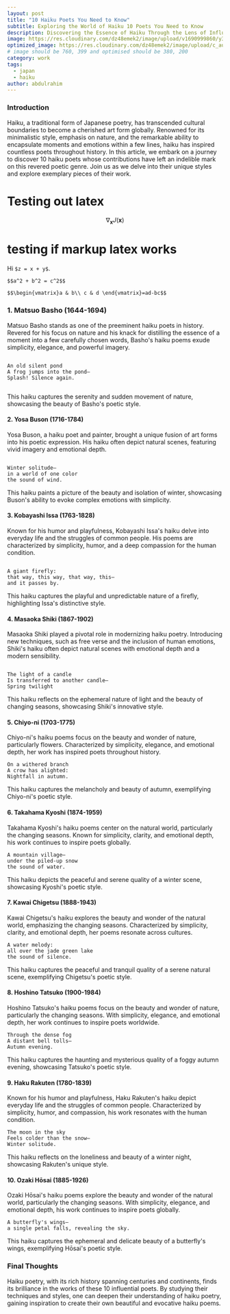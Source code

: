 ```yaml
---
layout: post
title: "10 Haiku Poets You Need to Know"
subtitle: Exploring the World of Haiku 10 Poets You Need to Know
description: Discovering the Essence of Haiku Through the Lens of Influential Poets
image: https://res.cloudinary.com/dz48emek2/image/upload/v1690999860/y3woxqoxn3bd7k9znqeh.jpg
optimized_image: https://res.cloudinary.com/dz48emek2/image/upload/c_auto,w_380/y3woxqoxn3bd7k9znqeh
# image should be 760, 399 and optimised should be 380, 200
category: work
tags:
  - japan
  - haiku
author: abdulrahim
---
```


### Introduction

Haiku, a traditional form of Japanese poetry, has transcended cultural boundaries to become a cherished art form globally. Renowned for its minimalistic style, emphasis on nature, and the remarkable ability to encapsulate moments and emotions within a few lines, haiku has inspired countless poets throughout history. In this article, we embark on a journey to discover 10 haiku poets whose contributions have left an indelible mark on this revered poetic genre. Join us as we delve into their unique styles and explore exemplary pieces of their work.

# Testing out latex

$$ \nabla_\boldsymbol{x} J(\boldsymbol{x}) $$



# testing if markup latex works

Hi `$z = x + y$`.

`$$a^2 + b^2 = c^2$$`

`$$\begin{vmatrix}a & b\\
c & d
\end{vmatrix}=ad-bc$$`



### 1. Matsuo Basho (1644-1694)

Matsuo Basho stands as one of the preeminent haiku poets in history. Revered for his focus on nature and his knack for distilling the essence of a moment into a few carefully chosen words, Basho's haiku poems exude simplicity, elegance, and powerful imagery.

```

An old silent pond
A frog jumps into the pond—
Splash! Silence again.


```

This haiku captures the serenity and sudden movement of nature,
showcasing the beauty of Basho's poetic style.


#### 2. Yosa Buson (1716-1784)
Yosa Buson, a haiku poet and painter, brought a unique fusion of art forms into his poetic expression. His haiku often depict natural scenes, featuring vivid imagery and emotional depth.


```

Winter solitude—
in a world of one color
the sound of wind.

```

This haiku paints a picture of the beauty and isolation of winter, showcasing Buson's ability to evoke complex emotions with simplicity.

#### 3. Kobayashi Issa (1763-1828)
Known for his humor and playfulness, Kobayashi Issa's haiku delve into everyday life and the struggles of common people. His poems are characterized by simplicity, humor, and a deep compassion for the human condition.

```

A giant firefly:
that way, this way, that way, this—
and it passes by.

```
This haiku captures the playful and unpredictable nature of a firefly, highlighting Issa's distinctive style.



#### 4. Masaoka Shiki (1867-1902)
Masaoka Shiki played a pivotal role in modernizing haiku poetry. Introducing new techniques, such as free verse and the inclusion of human emotions, Shiki's haiku often depict natural scenes with emotional depth and a modern sensibility.

```

The light of a candle
Is transferred to another candle—
Spring twilight

```

This haiku reflects on the ephemeral nature of light and the beauty of changing seasons, showcasing Shiki's innovative style.


#### 5. Chiyo-ni (1703-1775)
Chiyo-ni's haiku poems focus on the beauty and wonder of nature, particularly flowers. Characterized by simplicity, elegance, and emotional depth, her work has inspired poets throughout history.


```
On a withered branch
A crow has alighted:
Nightfall in autumn.
```

This haiku captures the melancholy and beauty of autumn, exemplifying Chiyo-ni's poetic style.

#### 6. Takahama Kyoshi (1874-1959)
Takahama Kyoshi's haiku poems center on the natural world, particularly the changing seasons. Known for simplicity, clarity, and emotional depth, his work continues to inspire poets globally.

```
A mountain village—
under the piled-up snow
the sound of water.
```

This haiku depicts the peaceful and serene quality of a winter scene, showcasing Kyoshi's poetic style.

#### 7. Kawai Chigetsu (1888-1943)
Kawai Chigetsu's haiku explores the beauty and wonder of the natural world, emphasizing the changing seasons. Characterized by simplicity, clarity, and emotional depth, her poems resonate across cultures.

```
A water melody:
all over the jade green lake
the sound of silence.
```

This haiku captures the peaceful and tranquil quality of a serene natural scene, exemplifying Chigetsu's poetic style.

#### 8. Hoshino Tatsuko (1900-1984)
Hoshino Tatsuko's haiku poems focus on the beauty and wonder of nature, particularly the changing seasons. With simplicity, elegance, and emotional depth, her work continues to inspire poets worldwide.

```
Through the dense fog
A distant bell tolls—
Autumn evening.
```

This haiku captures the haunting and mysterious quality of a foggy autumn evening, showcasing Tatsuko's poetic style.

#### 9. Haku Rakuten (1780-1839)
Known for his humor and playfulness, Haku Rakuten's haiku depict everyday life and the struggles of common people. Characterized by simplicity, humor, and compassion, his work resonates with the human condition.

```
The moon in the sky
Feels colder than the snow—
Winter solitude.
```

This haiku reflects on the loneliness and beauty of a winter night, showcasing Rakuten's unique style.

#### 10. Ozaki Hōsai (1885-1926)
Ozaki Hōsai's haiku poems explore the beauty and wonder of the natural world, particularly the changing seasons. With simplicity, elegance, and emotional depth, his work continues to inspire poets globally.

```
A butterfly's wings—
a single petal falls, revealing the sky.
```
This haiku captures the ephemeral and delicate beauty of a butterfly's wings, exemplifying Hōsai's poetic style.

### Final Thoughts
Haiku poetry, with its rich history spanning centuries and continents, finds its brilliance in the works of these 10 influential poets. By studying their techniques and styles, one can deepen their understanding of haiku poetry, gaining inspiration to create their own beautiful and evocative haiku poems.
